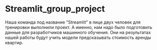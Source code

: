 # Streamlit_group_project
Наша команда под название "Streamlit" в лице двух человек для тренировки выполнили проект. А именно, нам надо было подготовить данные для разработчиков машинного обучения. Они на результатах нашей работы будут учить модели предсказывать стоимость аренды квартир.

